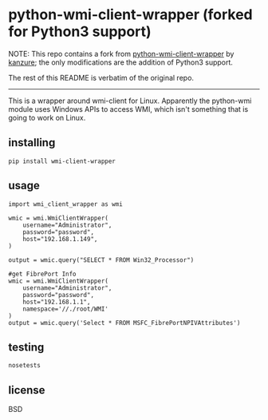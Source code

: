 # python-wmi-client-wrapper (forked for Python3 support)

NOTE: This repo contains a fork from [python-wmi-client-wrapper](https://github.com/kanzure/python-wmi-client-wrapper) by [kanzure](https://github.com/kanzure); the only modifications are the addition of Python3 support.

The rest of this README is verbatim of the original repo.

---

This is a wrapper around wmi-client for Linux. Apparently the python-wmi module
uses Windows APIs to access WMI, which isn't something that is going to work on
Linux.

## installing

```
pip install wmi-client-wrapper
```

## usage

```
import wmi_client_wrapper as wmi

wmic = wmi.WmiClientWrapper(
    username="Administrator",
    password="password",
    host="192.168.1.149",
)

output = wmic.query("SELECT * FROM Win32_Processor")

#get FibrePort Info
wmic = wmi.WmiClientWrapper(
    username="Administrator",
    password="password",
    host="192.168.1.1",
    namespace='//./root/WMI'
)
output = wmic.query('Select * FROM MSFC_FibrePortNPIVAttributes')

```

## testing

```
nosetests
```

## license

BSD
